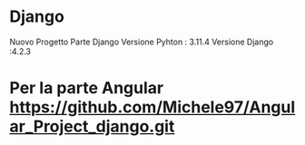 # Django
Nuovo Progetto
Parte Django
Versione Pyhton : 3.11.4
Versione Django :4.2.3

# Per la parte Angular https://github.com/Michele97/Angular_Project_django.git
